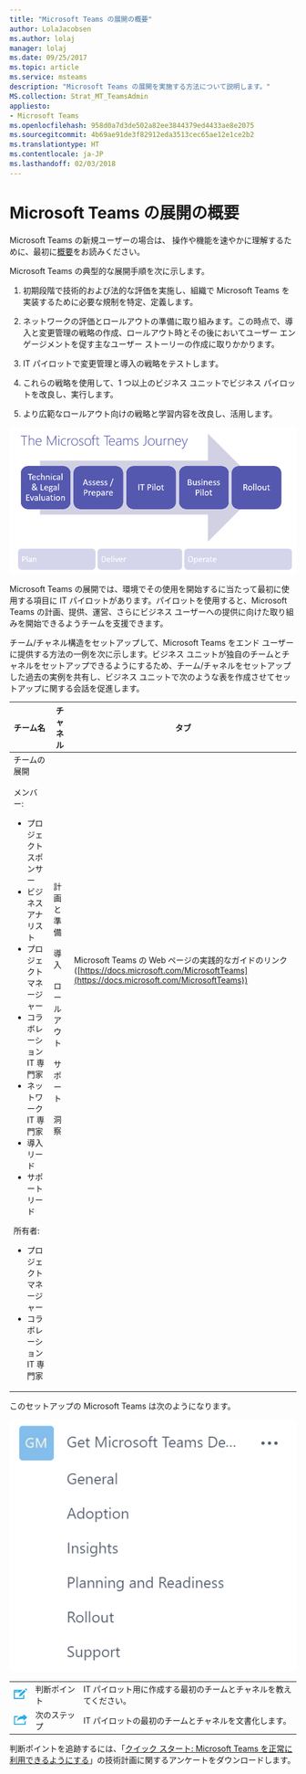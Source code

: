 ```yaml
---
title: "Microsoft Teams の展開の概要"
author: LolaJacobsen
ms.author: lolaj
manager: lolaj
ms.date: 09/25/2017
ms.topic: article
ms.service: msteams
description: "Microsoft Teams の展開を実施する方法について説明します。"
MS.collection: Strat_MT_TeamsAdmin
appliesto:
- Microsoft Teams
ms.openlocfilehash: 958d0a7d3de502a82ee3844379ed4433ae8e2075
ms.sourcegitcommit: 4b69ae91de3f82912eda3513cec65ae12e1ce2b2
ms.translationtype: HT
ms.contentlocale: ja-JP
ms.lasthandoff: 02/03/2018
---
```

<a name="overview-of-a-microsoft-teams-deployment"></a>Microsoft Teams の展開の概要
========================================

Microsoft Teams の新規ユーザーの場合は、 操作や機能を速やかに理解するために、最初に[概要](teams-overview.md)をお読みください。

Microsoft Teams の典型的な展開手順を次に示します。

1.  初期段階で技術的および法的な評価を実施し、組織で Microsoft Teams を実装するために必要な規制を特定、定義します。

2.  ネットワークの評価とロールアウトの準備に取り組みます。この時点で、導入と変更管理の戦略の作成、ロールアウト時とその後においてユーザー エンゲージメントを促す主なユーザー ストーリーの作成に取りかかります。

3.  IT パイロットで変更管理と導入の戦略をテストします。

4.  これらの戦略を使用して、1 つ以上のビジネス ユニットでビジネス パイロットを改良し、実行します。

5.  より広範なロールアウト向けの戦略と学習内容を改良し、活用します。

![Teams への各移行段階を示す図: 技術的および法的な評価、評価と準備、IT パイロット、ビジネス パイロット、最後にロールアウト。](media/Overview_of_a_Microsoft_Teams_deployment_image1.png)

Microsoft Teams の展開では、環境でその使用を開始するに当たって最初に使用する項目に IT パイロットがあります。パイロットを使用すると、Microsoft Teams の計画、提供、運営、さらにビジネス ユーザーへの提供に向けた取り組みを開始できるようチームを支援できます。

チーム/チャネル構造をセットアップして、Microsoft Teams をエンド ユーザーに提供する方法の一例を次に示します。ビジネス ユニットが独自のチームとチャネルをセットアップできるようにするため、チーム/チャネルをセットアップした過去の実例を共有し、ビジネス ユニットで次のような表を作成させてセットアップに関する会話を促進します。


|チーム名 |チャネル  |タブ  |
|---------|---------|---------|
|チームの展開<br></br>メンバー:<ul><li>プロジェクト スポンサー</li><li>ビジネス アナリスト</li><li>プロジェクト マネージャー</li><li>コラボレーション IT 専門家</li><li>ネットワーク IT 専門家</li><li>導入リード </li><li>サポート リード</li></ul>所有者: <ul><li>プロジェクト マネージャー</li><li>コラボレーション IT 専門家</li></ul>      |計画と準備<br></br> 導入<br></br> ロールアウト<br></br> サポート<br></br> 洞察<br></br><br></br><br></br><br></br><br></br><br></br><br></br>          |Microsoft Teams の Web ページの実践的なガイドのリンク ([https://docs.microsoft.com/MicrosoftTeams](https://docs.microsoft.com/MicrosoftTeams)) <br></br><br></br><br></br><br></br><br></br><br></br><br></br><br></br><br></br><br></br><br></br>        |

このセットアップの Microsoft Teams は次のようになります。

![Microsoft Teams でのチームとそのチャネルのスクリーンショット。](media/Overview_of_a_Microsoft_Teams_deployment_image2.png)


||||
|---------|---------|---------|
|![判断ポイント アイコン。](media/Overview_of_a_Microsoft_Teams_deployment_image3.png)     |判断ポイント         |IT パイロット用に作成する最初のチームとチャネルを教えてください。         |
|![次のステップ アイコン。](media/Overview_of_a_Microsoft_Teams_deployment_image4.png)     |次のステップ         |IT パイロットの最初のチームとチャネルを文書化します。         |


 

判断ポイントを追跡するには、「[クイック スタート: Microsoft Teams を正常に利用できるようにする](http://download.microsoft.com/download/F/3/9/F39B4F10-5720-4516-87E1-91E5A5678EFB/MicrosoftTeams-AdminQuickStart-EnableTeams.docx)」の技術計画に関するアンケートをダウンロードします。
